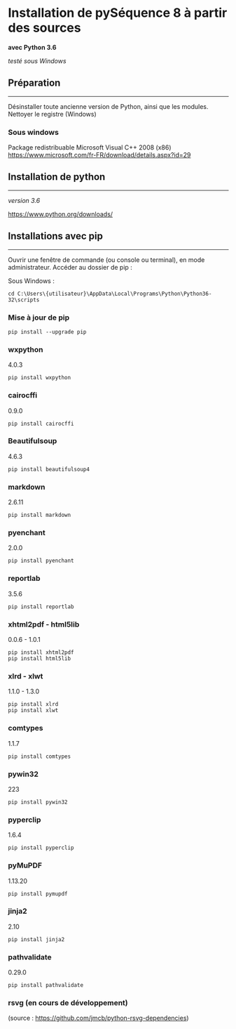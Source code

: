 # Installation de pySéquence 8 à partir des sources #
**avec Python 3.6**

_testé sous Windows_


## Préparation ##
--------------

Désinstaller toute ancienne version de Python, ainsi que les modules.
Nettoyer le registre (Windows)

### Sous windows

Package redistribuable Microsoft Visual C++ 2008 (x86)
https://www.microsoft.com/fr-FR/download/details.aspx?id=29

## Installation de python ##
-------------------------
_version 3.6_

https://www.python.org/downloads/


## Installations avec pip ##
-------------------------
Ouvrir une fenêtre de commande (ou console ou terminal), en mode administrateur.
Accéder au dossier de pip :

Sous Windows :

    cd C:\Users\{utilisateur}\AppData\Local\Programs\Python\Python36-32\scripts



### Mise à jour de pip
   
    pip install --upgrade pip

### wxpython ###
4.0.3
    
    pip install wxpython
    
### cairocffi ###
0.9.0
    
    pip install cairocffi

### Beautifulsoup ###
4.6.3
    
    pip install beautifulsoup4
    
### markdown ###
2.6.11
    
    pip install markdown

### pyenchant ###
2.0.0
    
    pip install pyenchant

### reportlab ###
3.5.6
    
    pip install reportlab

### xhtml2pdf - html5lib ###
0.0.6 - 1.0.1
    
    pip install xhtml2pdf
    pip install html5lib

### xlrd - xlwt ###
1.1.0 - 1.3.0
    
    pip install xlrd
    pip install xlwt

### comtypes ###
1.1.7
    
    pip install comtypes

### pywin32 ###
223
    
    pip install pywin32

### pyperclip ###
1.6.4
    
    pip install pyperclip

### pyMuPDF ###
1.13.20
    
    pip install pymupdf

### jinja2 ###
2.10

    pip install jinja2


### pathvalidate ###
0.29.0

    pip install pathvalidate 

    
    
    
### rsvg (en cours de développement) ###
(source : https://github.com/jmcb/python-rsvg-dependencies)




